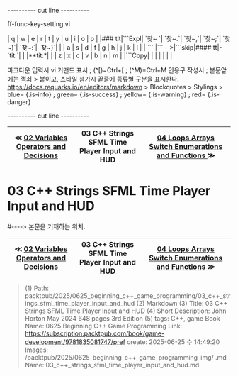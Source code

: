 
---------- cut line ----------

ff-func-key-setting.vi

| q     | w     | e     | r     | t     | y     | u     | i     | o     | p     |
|### tit|\`\`\`Expl| \`찾~ \`| \`찾~.\`| \`찾~,\`| \`찾~;\`| \`찾~)\`| \`찾~:\`| \`찾~}\`|       |
| a     | s     | d     | f     | g     | h     | j     | k     | l     |
| \`\`\`   |\`\`\` - >|\`\`\`skip|#### tt|-\`tit:\`|       |       |**tit:*|       |
| z     | x     | c     | v     | b     | n     | m     |
|\`\`\`Copy|       |       |       |       |       |       |

마크다운 입력시 vi 커맨드 표시 ; (^[)=Ctrl+[ ; (^M)=Ctrl+M
인용구 작성시 ; 본문앞에는 꺽쇠 > 붙이고, 스타일 첨가시 끝줄에 종류별 구분을 표시한다.
https://docs.requarks.io/en/editors/markdown > Blockquotes > Stylings >
blue= {.is-info} ; green= {.is-success} ; yellow= {.is-warning} ; red= {.is-danger}

---------- cut line ----------

| ≪ [ 02 Variables Operators and Decisions ](/packtpub/2025/0625_beginning_c++_game_programming/02_variables_operators_and_decisions) | 03 C++ Strings SFML Time Player Input and HUD | [ 04 Loops Arrays Switch Enumerations and Functions ](/packtpub/2025/0625_beginning_c++_game_programming/04_loops_arrays_switch_enumerations_and_functions) ≫ |
|:----:|:----:|:----:|

# 03 C++ Strings SFML Time Player Input and HUD
#----> 본문을 기재하는 위치.



| ≪ [ 02 Variables Operators and Decisions ](/packtpub/2025/0625_beginning_c++_game_programming/02_variables_operators_and_decisions) | 03 C++ Strings SFML Time Player Input and HUD | [ 04 Loops Arrays Switch Enumerations and Functions ](/packtpub/2025/0625_beginning_c++_game_programming/04_loops_arrays_switch_enumerations_and_functions) ≫ |
|:----:|:----:|:----:|

> (1) Path: packtpub/2025/0625_beginning_c++_game_programming/03_c++_strings_sfml_time_player_input_and_hud
> (2) Markdown
> (3) Title: 03 C++ Strings SFML Time Player Input and HUD
> (4) Short Description: John Horton May 2024 648 pages 3rd Edition
> (5) tags: C++, game
> Book Name: 0625 Beginning C++ Game Programming
> Link: https://subscription.packtpub.com/book/game-development/9781835081747/pref
> create: 2025-06-25 수 14:49:20
> Images: /packtpub/2025/0625_beginning_c++_game_programming_img/
> .md Name: 03_c++_strings_sfml_time_player_input_and_hud.md


